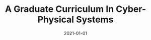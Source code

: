 ---
title: "A Graduate Curriculum In Cyber-Physical Systems"
date: 2021-01-01
venue: ""
paperurl: https://doi.org/10.1109/MDAT.2020.3043376
authors: "John A Stankovic, Homa Alemzadeh, Brad Campbell, John C Lach, Lu Feng, Cody Fleming, Jonathan L Goodall, Toluwalogo Odumosu, Daniel Quinn, Yuan Tian and Kelley Tobler"
---